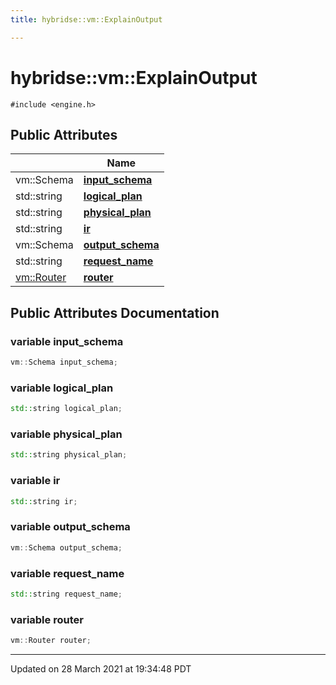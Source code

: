```yaml
---
title: hybridse::vm::ExplainOutput

---
```


# hybridse::vm::ExplainOutput




`#include <engine.h>`

## Public Attributes

|                | Name           |
| -------------- | -------------- |
| vm::Schema | **[input_schema](/hybridse/usage/api/markdownClasses/structhybridse_1_1vm_1_1_explain_output.md#variable-input_schema)**  |
| std::string | **[logical_plan](/hybridse/usage/api/markdownClasses/structhybridse_1_1vm_1_1_explain_output.md#variable-logical_plan)**  |
| std::string | **[physical_plan](/hybridse/usage/api/markdownClasses/structhybridse_1_1vm_1_1_explain_output.md#variable-physical_plan)**  |
| std::string | **[ir](/hybridse/usage/api/markdownClasses/structhybridse_1_1vm_1_1_explain_output.md#variable-ir)**  |
| vm::Schema | **[output_schema](/hybridse/usage/api/markdownClasses/structhybridse_1_1vm_1_1_explain_output.md#variable-output_schema)**  |
| std::string | **[request_name](/hybridse/usage/api/markdownClasses/structhybridse_1_1vm_1_1_explain_output.md#variable-request_name)**  |
| [vm::Router](/hybridse/usage/api/markdownClasses/classhybridse_1_1vm_1_1_router.md) | **[router](/hybridse/usage/api/markdownClasses/structhybridse_1_1vm_1_1_explain_output.md#variable-router)**  |

## Public Attributes Documentation

### variable input_schema

```cpp
vm::Schema input_schema;
```


### variable logical_plan

```cpp
std::string logical_plan;
```


### variable physical_plan

```cpp
std::string physical_plan;
```


### variable ir

```cpp
std::string ir;
```


### variable output_schema

```cpp
vm::Schema output_schema;
```


### variable request_name

```cpp
std::string request_name;
```


### variable router

```cpp
vm::Router router;
```


-------------------------------

Updated on 28 March 2021 at 19:34:48 PDT